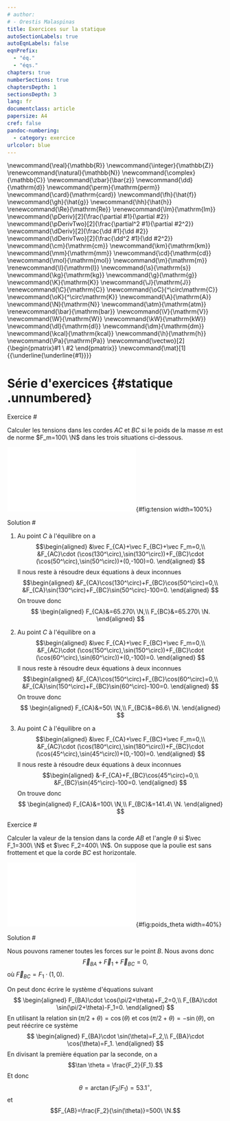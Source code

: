 ```yaml
---
# author:
# - Orestis Malaspinas
title: Exercices sur la statique
autoSectionLabels: true
autoEqnLabels: false
eqnPrefix: 
  - "éq."
  - "éqs."
chapters: true
numberSections: true
chaptersDepth: 1
sectionsDepth: 3
lang: fr
documentclass: article
papersize: A4
cref: false
pandoc-numbering:
  - category: exercice
urlcolor: blue
---
```


\newcommand{\real}{\mathbb{R}}
\newcommand{\integer}{\mathbb{Z}}
\renewcommand{\natural}{\mathbb{N}}
\newcommand{\complex}{\mathbb{C}}
\newcommand{\zbar}{\bar{z}}
\newcommand{\dd}{\mathrm{d}}
\newcommand{\perm}{\mathrm{perm}}
\newcommand{\card}{\mathrm{card}}
\newcommand{\fh}{\hat{f}}
\newcommand{\gh}{\hat{g}}
\newcommand{\hh}{\hat{h}}
\renewcommand{\Re}{\mathrm{Re}}
\renewcommand{\Im}{\mathrm{Im}}
\newcommand{\pDeriv}[2]{\frac{\partial #1}{\partial #2}}
\newcommand{\pDerivTwo}[2]{\frac{\partial^2 #1}{\partial #2^2}}
\newcommand{\dDeriv}[2]{\frac{\dd #1}{\dd #2}}
\newcommand{\dDerivTwo}[2]{\frac{\dd^2 #1}{\dd #2^2}}
\newcommand{\cm}{\mathrm{cm}}
\newcommand{\km}{\mathrm{km}}
\newcommand{\mm}{\mathrm{mm}}
\newcommand{\cd}{\mathrm{cd}}
\newcommand{\mol}{\mathrm{mol}}
\newcommand{\m}{\mathrm{m}}
\renewcommand{\l}{\mathrm{l}}
\newcommand{\s}{\mathrm{s}}
\newcommand{\kg}{\mathrm{kg}}
\newcommand{\g}{\mathrm{g}}
\newcommand{\K}{\mathrm{K}}
\newcommand{\J}{\mathrm{J}}
\renewcommand{\C}{\mathrm{C}}
\newcommand{\oC}{^\circ\mathrm{C}}
\newcommand{\oK}{^\circ\mathrm{K}}
\newcommand{\A}{\mathrm{A}}
\newcommand{\N}{\mathrm{N}}
\newcommand{\atm}{\mathrm{atm}}
\renewcommand{\bar}{\mathrm{bar}}
\newcommand{\V}{\mathrm{V}}
\newcommand{\W}{\mathrm{W}}
\newcommand{\kW}{\mathrm{kW}}
\newcommand{\dl}{\mathrm{dl}}
\newcommand{\dm}{\mathrm{dm}}
\newcommand{\kcal}{\mathrm{kcal}}
\newcommand{\h}{\mathrm{h}}
\newcommand{\Pa}{\mathrm{Pa}}
\newcommand{\vectwo}[2]{\begin{pmatrix}#1 \\ #2 \end{pmatrix}}
\newcommand{\mat}[1]{{\underline{\underline{#1}}}}

Série d'exercices {#statique .unnumbered}
=================

Exercice #

Calculer les tensions dans les cordes $AC$ et $BC$ si le poids de la masse $m$ est de norme $F_m=100\ \N$ dans les trois situations ci-dessous.

![Calculer les tensions dans les cordes $CA$ et $BC$.](../figs/tension_comb.pdf){#fig:tension width=100%}

Solution #

1. Au point $C$ à l'équilibre on a 
$$\begin{aligned}
&\vec F_{CA}+\vec F_{BC}+\vec F_m=0,\\
&F_{AC}\cdot (\cos(130^\circ),\sin(130^\circ))+F_{BC}\cdot (\cos(50^\circ),\sin(50^\circ))+(0,-100)=0.
\end{aligned}
$$
Il nous reste à résoudre deux équations à deux inconnues
$$\begin{aligned}
&F_{CA}\cos(130^\circ)+F_{BC}\cos(50^\circ)=0,\\
&F_{CA}\sin(130^\circ)+F_{BC}\sin(50^\circ)-100=0.
\end{aligned}
$$
On trouve donc
$$
\begin{aligned}
F_{CA}&=65.270\ \N,\\
F_{BC}&=65.270\ \N.
\end{aligned}
$$

2. Au point $C$ à l'équilibre on a 
$$\begin{aligned}
&\vec F_{CA}+\vec F_{BC}+\vec F_m=0,\\
&F_{AC}\cdot (\cos(150^\circ),\sin(150^\circ))+F_{BC}\cdot (\cos(60^\circ),\sin(60^\circ))+(0,-100)=0.
\end{aligned}
$$
Il nous reste à résoudre deux équations à deux inconnues
$$\begin{aligned}
&F_{CA}\cos(150^\circ)+F_{BC}\cos(60^\circ)=0,\\
&F_{CA}\sin(150^\circ)+F_{BC}\sin(60^\circ)-100=0.
\end{aligned}
$$
On trouve donc
$$
\begin{aligned}
F_{CA}&=50\ \N,\\
F_{BC}&=86.6\ \N.
\end{aligned}
$$

3. Au point $C$ à l'équilibre on a 
$$\begin{aligned}
&\vec F_{CA}+\vec F_{BC}+\vec F_m=0,\\
&F_{AC}\cdot (\cos(180^\circ),\sin(180^\circ))+F_{BC}\cdot (\cos(45^\circ),\sin(45^\circ))+(0,-100)=0.
\end{aligned}
$$
Il nous reste à résoudre deux équations à deux inconnues
$$\begin{aligned}
&-F_{CA}+F_{BC}\cos(45^\circ)=0,\\
&F_{BC}\sin(45^\circ)-100=0.
\end{aligned}
$$
On trouve donc
$$
\begin{aligned}
F_{CA}&=100\ \N,\\
F_{BC}&=141.4\ \N.
\end{aligned}
$$

Exercice #

Calculer la valeur de la tension dans la corde $AB$ et l'angle $\theta$ si $\vec F_1=300\ \N$ et $\vec F_2=400\ \N$. On suppose que la poulie est sans frottement et que la corde $BC$ est horizontale.

![Calculer la valeur de la tension dans la corde $AB$ et l'angle $\theta$.](../figs/poids_theta.pdf){#fig:poids_theta width=40%}

Solution #

Nous pouvons ramener toutes les forces sur le point $B$. Nous avons donc
$$\vec F_{BA}+\vec F_1 + \vec F_{BC}=0,$$
où $\vec F_{BC}=F_1\cdot (1,0)$.

On peut donc écrire le système d'équations suivant
$$
\begin{aligned}
F_{BA}\cdot \cos(\pi/2+\theta)+F_2=0,\\
F_{BA}\cdot \sin(\pi/2+\theta)-F_1=0.
\end{aligned}
$$
En utilisant la relation $\sin(\pi/2+\theta)=\cos(\theta)$ et $\cos(\pi/2+\theta)=-\sin(\theta)$, on peut réécrire ce système
$$
\begin{aligned}
F_{BA}\cdot \sin(\theta)=F_2,\\
F_{BA}\cdot \cos(\theta)=F_1.
\end{aligned}
$$
En divisant la première équation par la seconde, on a
$$\tan \theta = \frac{F_2}{F_1}.$$
Et donc $$\theta=\arctan(F_2/F_1)=53.1^\circ,$$
et $$F_{AB}=\frac{F_2}{\sin(\theta)}=500\ \N.$$

